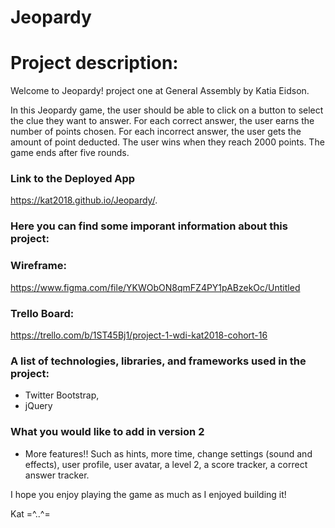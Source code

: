 # Jeopardy


# Project description: 

Welcome to Jeopardy! project one at General Assembly by Katia Eidson.

In this Jeopardy game, the user should be able to click on a button to select the clue they want to answer. For each correct answer, the user earns the number of points chosen. For each incorrect answer, the user gets the amount of point deducted. The user wins when they reach 2000 points. The game ends after five rounds. 

### Link to the Deployed App

https://kat2018.github.io/Jeopardy/.

### Here you can find some imporant information about this project: 

### Wireframe: 
https://www.figma.com/file/YKWObON8qmFZ4PY1pABzekOc/Untitled

### Trello Board: 
https://trello.com/b/1ST45Bj1/project-1-wdi-kat2018-cohort-16

### A list of technologies, libraries, and frameworks used in the project: 
- Twitter Bootstrap, 
- jQuery

### What you would like to add in version 2
- More features!! Such as hints, more time, change settings (sound and effects), user profile, user avatar, a level 2, a score tracker, a correct answer tracker. 


I hope you enjoy playing the game as much as I enjoyed building it! 

Kat
=^..^=
